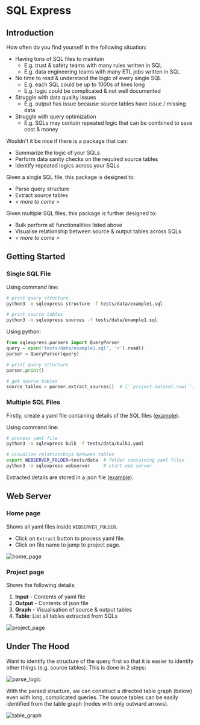 # SQL Express

## Introduction

How often do you find yourself in the following situation:
- Having tons of SQL files to maintain
  - E.g. trust & safety teams with many rules written in SQL
  - E.g. data engineering teams with many ETL jobs written in SQL
- No time to read & understand the logic of every single SQL
  - E.g. each SQL could be up to 1000s of lines long
  - E.g. logic could be complicated & not well documented
- Struggle with data quality issues
  - E.g. output has issue because source tables have issue / missing data
- Struggle with query optimization
  - E.g. SQLs may contain repeated logic that can be combined to save cost & money

Wouldn't it be nice if there is a package that can:
- Summarize the logic of your SQLs
- Perform data sanity checks on the required source tables
- Identify repeated logics across your SQLs

Given a single SQL file, this package is designed to:
- Parse query structure
- Extract source tables
- *< more to come >*

Given multiple SQL files, this package is further designed to:
- Bulk perform all functionalities listed above
- Visualise relationship between source & output tables across SQLs
- *< more to come >*


## Getting Started

### Single SQL File

Using command line:

```bash
# print query structure
python3 -m sqlexpress structure -f tests/data/example1.sql

# print source tables
python3 -m sqlexpress sources -f tests/data/example1.sql
```

Using python:

```python
from sqlexpress.parsers import QueryParser
query = open('tests/data/example1.sql', 'r').read()
parser = QueryParser(query)

# print query structure
parser.print()

# get source tables
source_tables = parser.extract_sources()  # ['`project.dataset.raw1`', ...]
```

### Multiple SQL Files

Firstly, create a yaml file containing details of the SQL files 
([example](tests/data/bulk2.yaml)).

Using command line:

```bash
# process yaml file
python3 -m sqlexpress bulk -f tests/data/bulk1.yaml

# visualize relationships between tables
export WEBSERVER_FOLDER=tests/data  # folder containing yaml files
python3 -m sqlexpress webserver     # start web server
```

Extracted details are stored in a json file 
([example](tests/data/bulk2.json)).

## Web Server

### Home page

Shows all yaml files inside `WEBSERVER_FOLDER`.
- Click on `Extract` button to process yaml file.
- Click on file name to jump to project page.

![home_page](docs/home_page.gif)

### Project page

Shows the following details:
1. **Input** - Contents of yaml file
2. **Output** - Contents of json file
3. **Graph** - Visualisation of source & output tables
4. **Table**: List all tables extracted from SQLs

![project_page](docs/project_page.gif)

## Under The Hood

Want to identify the structure of the query first so that it is easier
to identify other things (e.g. source tables). This is done in 2 steps:

![parse_logic](docs/parse_logic.png)

With the parsed structure, we can construct a directed table graph (below) 
even with long, complicated queries. The source tables can be easily 
identified from the table graph (nodes with only outward arrows).

![table_graph](docs/table_graph.png)



